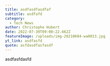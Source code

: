 ```yaml
---
title: asdfasdfasdfaf
subtitle: asdfafd
category:
  - Tech News
author: Christophe Hubert
date: 2022-07-30T09:00:22.662Z
featureImage: /uploads/img-20210604-wa0013.jpg
yt_link: asdfasfd
quote: asfdasdfasfasdf
---
```

asdfasfdasfd